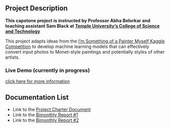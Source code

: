 ## Project Description
**This capstone project is instructed by Professor Abha Belorkar and teaching assistant Sam Black at [Temple University’s College of Science and Technology](https://cst.temple.edu/)**

This project adapts ideas from the [I’m Something of a Painter Myself Kaggle Competition](https://www.kaggle.com/c/gan-getting-started/overview) to develop machine learning models that can effectively convert input photos to Monet-style paintings and potentially styles of other artists.

### Live Demo (currently in progress)
[click here for more information](https://github.com/WayneJWZLemon/FlaskGANDemo)

## Documentation List
* Link to the [Project Charter Document](https://github.com/WayneJWZLemon/CIS4496-GANs-Project/blob/main/Docs/Project_Charter.md)
* Link to the [Bimonthly Report #1](https://github.com/WayneJWZLemon/CIS4496-GANs-Project/blob/main/Docs/Bimonthly-Report-%231.md)
* Link to the [Bimonthly Report #2](https://github.com/WayneJWZLemon/CIS4496-GANs-Project/blob/main/Docs/Bimonthly-Report-%232.md)
